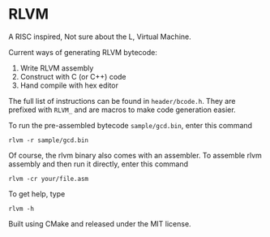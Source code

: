 # RLVM

A RISC inspired, Not sure about the L, Virtual Machine.

Current ways of generating RLVM bytecode:

1.  Write RLVM assembly
2.  Construct with C (or C++) code
3.  Hand compile with hex editor

The full list of instructions can be found in `header/bcode.h`.
They are prefixed with `RLVM_` and are macros to make code generation easier.

To run the pre-assembled bytecode `sample/gcd.bin`, enter this command

```
rlvm -r sample/gcd.bin
```

Of course, the rlvm binary also comes with an assembler.
To assemble rlvm assembly and then run it directly, enter this command

```
rlvm -cr your/file.asm
```

To get help, type

```
rlvm -h
```

Built using CMake and released under the MIT license.
